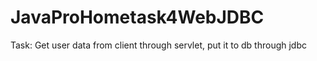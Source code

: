 # JavaProHometask4WebJDBC
Task:
Get user data from client through servlet, put it to db through jdbc
